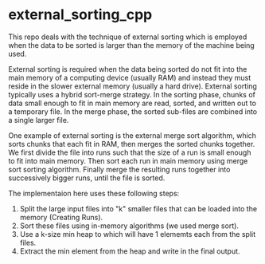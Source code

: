 # external_sorting_cpp
This repo deals with the technique of external sorting which is employed when the data to be sorted is larger than the memory of the machine being used.

External sorting is required when the data being sorted do not fit into the main memory of a computing device (usually RAM) and instead they must reside in the slower external memory (usually a hard drive). 
External sorting typically uses a hybrid sort-merge strategy. In the sorting phase, chunks of data small enough to fit in main memory are read, sorted, and written out to a temporary file. In the merge phase, the sorted sub-files are combined into a single larger file.

One example of external sorting is the external merge sort algorithm, which sorts chunks that each fit in RAM, then merges the sorted chunks together. We first divide the file into runs such that the size of a run is small enough to fit into main memory. Then sort each run in main memory using merge sort sorting algorithm. Finally merge the resulting runs together into successively bigger runs, until the file is sorted.

The implementaion here uses these following steps:
1. Split the large input files into "k" smaller files that can be loaded into the memory (Creating Runs).
2. Sort these files using in-memory algorithms (we used merge sort).
3. Use a k-size min heap to which will have 1 elememts each from the split files.
4. Extract the min element from the heap and write in the final output.

